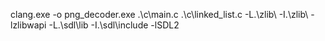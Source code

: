 clang.exe -o png_decoder.exe .\c\main.c .\c\linked_list.c -L.\zlib\ -I.\zlib\ -lzlibwapi -L.\sdl\lib -I.\sdl\include -lSDL2